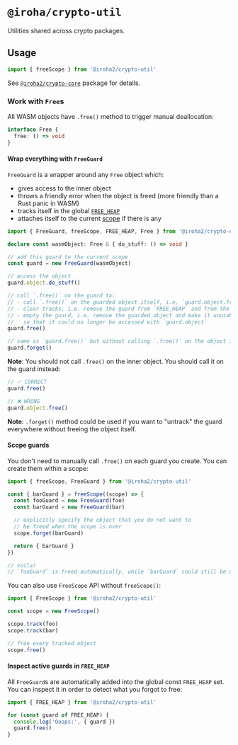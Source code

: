 # `@iroha/crypto-util`

Utilities shared across crypto packages.

## Usage

```ts
import { freeScope } from '@iroha2/crypto-util'
```

See [`@iroha2/crypto-core`](https://github.com/hyperledger/iroha-javascript/tree/iroha2/packages/crypto/packages/core) package for details.

### Work with `Free`s

All WASM objects have `.free()` method to trigger manual deallocation:

```ts
interface Free {
  free: () => void
}
```

#### Wrap everything with `FreeGuard`

`FreeGuard` is a wrapper around any `Free` object which:

- gives access to the inner object
- throws a friendly error when the object is freed (more friendly than a Rust panic in WASM)
- tracks itself in the global [`FREE_HEAP`](#inspect-active-guards-in-freeheap)
- attaches itself to the current [scope](#scope-guards) if there is any

```ts
import { FreeGuard, freeScope, FREE_HEAP, Free } from '@iroha2/crypto-util'

declare const wasmObject: Free & { do_stuff: () => void }

// add this guard to the current scope
const guard = new FreeGuard(wasmObject)

// access the object
guard.object.do_stuff()

// call `.free()` on the guard to:
// - call `.free()` on the guarded object itself, i.e. `guard.object.free()`
// - clear tracks, i.e. remove the guard from `FREE_HEAP` and from the scope (if there is any)
// - empty the guard, i.e. remove the guarded object and make it unusable
//   so that it could no longer be accessed with `guard.object`
guard.free()

// same as `guard.free()` but without calling `.free()` on the object itself
guard.forget()
```

**Note**: You should not call `.free()` on the inner object. You should call it on the guard instead:

```ts
// ✓ CORRECT
guard.free()

// ❌ WRONG
guard.object.free()
```

**Note**: `.forget()` method could be used if you want to "untrack" the guard everywhere without freeing the object itself.

#### Scope guards

You don't need to manually call `.free()` on each guard you create. You can create them within a scope:

```ts
import { freeScope, FreeGuard } from '@iroha2/crypto-util'

const { barGuard } = freeScope((scope) => {
  const fooGuard = new FreeGuard(foo)
  const barGuard = new FreeGuard(bar)

  // explicitly specify the object that you do not want to 
  // be freed when the scope is over
  scope.forget(barGuard)

  return { barGuard }
})

// voila!
// `fooGuard` is freed automatically, while `barGuard` could still be used here
```

You can also use `FreeScope` API without `freeScope()`:

```ts
import { FreeScope } from '@iroha2/crypto-util'

const scope = new FreeScope()

scope.track(foo)
scope.track(bar)

// free every tracked object
scope.free()
```

#### Inspect active guards in `FREE_HEAP`

All `FreeGuard`s are automatically added into the global const `FREE_HEAP` set. You can inspect it in order to detect what you forgot to free:

```ts
import { FREE_HEAP } from '@iroha2/crypto-util'

for (const guard of FREE_HEAP) {
  console.log('Ooops:', { guard })
  guard.free()
}
```
